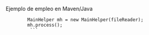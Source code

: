 Ejemplo de empleo en Maven/Java
```      Reader fileReader = new FileReader(new File("./Hello.txt"));
        MainHelper mh = new MainHelper(fileReader);
        mh.process();
         ```
